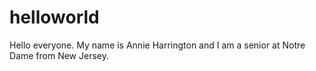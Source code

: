 # helloworld

Hello everyone. My name is Annie Harrington and I am a senior at Notre Dame from New Jersey. 
